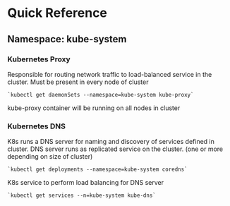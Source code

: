 # Quick Reference

## Namespace: kube-system

### Kubernetes Proxy

Responsible for routing network traffic to load-balanced service in the cluster. 
Must be present in every node of cluster

    `kubectl get daemonSets --namespace=kube-system kube-proxy`
kube-proxy container will be running on all nodes in cluster

### Kubernetes DNS

K8s runs a DNS server for naming and discovery of services defined in cluster.
DNS server runs as replicated service on the cluster. (one or more depending on size of cluster)

    `kubectl get deployments --namespace=kube-system coredns`

K8s service to perform load balancing for DNS server

    `kubectl get services --n=kube-system kube-dns`